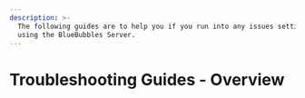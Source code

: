```yaml
---
description: >-
  The following guides are to help you if you run into any issues setting up or
  using the BlueBubbles Server.
---
```


# Troubleshooting Guides - Overview

